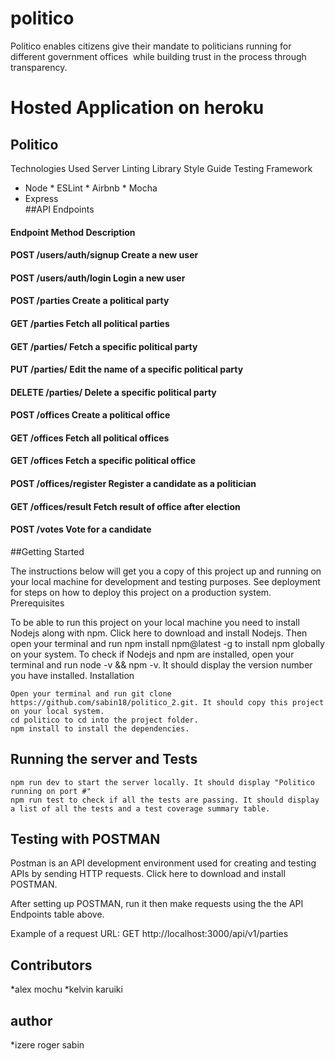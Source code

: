 
# politico 
Politico enables citizens give their mandate to politicians running for different government offices  while building trust in the process through transparency. 

# Hosted Application on heroku

## Politico
Technologies Used
Server 	Linting Library 	Style Guide 	Testing Framework
* Node 	* ESLint 	* Airbnb 	* Mocha
* Express 			
##API Endpoints
#### Endpoint 	Method 	Description
#### POST 	/users/auth/signup 	Create a new user
#### POST 	/users/auth/login 	Login a new user
#### POST 	/parties 	Create a political party
#### GET 	/parties 	Fetch all political parties
#### GET 	/parties/<party-id> 	Fetch a specific political party
#### PUT 	/parties/<party-id> 	Edit the name of a specific political party
#### DELETE 	/parties/<party-id> 	Delete a specific political party
#### POST 	/offices 	Create a political office
#### GET 	/offices 	Fetch all political offices
#### GET 	/offices<office-id> 	Fetch a specific political office
#### POST 	/offices<office-id>/register 	Register a candidate as a politician
#### GET 	/offices<office-id>/result 	Fetch result of office after election
#### POST 	/votes 	Vote for a candidate

##Getting Started

The instructions below will get you a copy of this project up and running on your local machine for development and testing purposes. See deployment for steps on how to deploy this project on a production system.
Prerequisites

To be able to run this project on your local machine you need to install Nodejs along with npm. Click here to download and install Nodejs. Then open your terminal and run npm install npm@latest -g to install npm globally on your system. To check if Nodejs and npm are installed, open your terminal and run node -v && npm -v. It should display the version number you have installed.
Installation

    Open your terminal and run git clone https://github.com/sabin18/politico_2.git. It should copy this project on your local system.
    cd politico to cd into the project folder.
    npm install to install the dependencies.

## Running the server and Tests

    npm run dev to start the server locally. It should display "Politico running on port #"
    npm run test to check if all the tests are passing. It should display a list of all the tests and a test coverage summary table.

## Testing with POSTMAN

Postman is an API development environment used for creating and testing APIs by sending HTTP requests. Click here to download and install POSTMAN.

After setting up POSTMAN, run it then make requests using the the API Endpoints table above.

Example of a request URL: GET http://localhost:3000/api/v1/parties

## Contributors
*alex mochu
*kelvin karuiki

## author
*izere roger sabin

